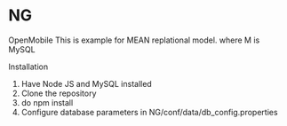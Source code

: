 # NG
OpenMobile
This is example for MEAN replational model. where M is MySQL

Installation
1. Have Node JS and MySQL installed
2. Clone the repository
3. do npm install
4. Configure database parameters in NG/conf/data/db_config.properties
